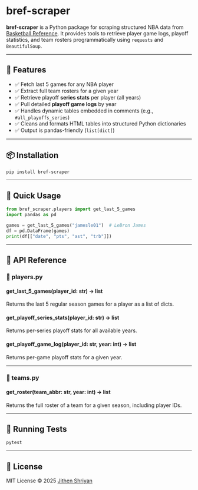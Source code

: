 # bref-scraper

**bref-scraper** is a Python package for scraping structured NBA data from [Basketball Reference](https://basketball-reference.com/). It provides tools to retrieve player game logs, playoff statistics, and team rosters programmatically using `requests` and `BeautifulSoup`.

---

## 🚀 Features

- ✅ Fetch last 5 games for any NBA player
- ✅ Extract full team rosters for a given year
- ✅ Retrieve playoff **series stats** per player (all years)
- ✅ Pull detailed **playoff game logs** by year
- ✅ Handles dynamic tables embedded in comments (e.g., `#all_playoffs_series`)
- ✅ Cleans and formats HTML tables into structured Python dictionaries
- ✅ Output is pandas-friendly (`list[dict]`)

---

## 📦 Installation

```bash
pip install bref-scraper
```

---

## 🧠 Quick Usage

```python
from bref_scraper.players import get_last_5_games
import pandas as pd

games = get_last_5_games("jamesle01")  # LeBron James
df = pd.DataFrame(games)
print(df[["date", "pts", "ast", "trb"]])
```

---

## 📘 API Reference

### 🏀 players.py

#### get_last_5_games(player_id: str) -> list
Returns the last 5 regular season games for a player as a list of dicts.

#### get_playoff_series_stats(player_id: str) -> list
Returns per-series playoff stats for all available years.

#### get_playoff_game_log(player_id: str, year: int) -> list
Returns per-game playoff stats for a given year.

---

### 🏀 teams.py

#### get_roster(team_abbr: str, year: int) -> list
Returns the full roster of a team for a given season, including player IDs.

---

## 🧪 Running Tests

```bash
pytest
```

---

## 📜 License

MIT License © 2025 [Jithen Shriyan](https://github.com/jithenms)
